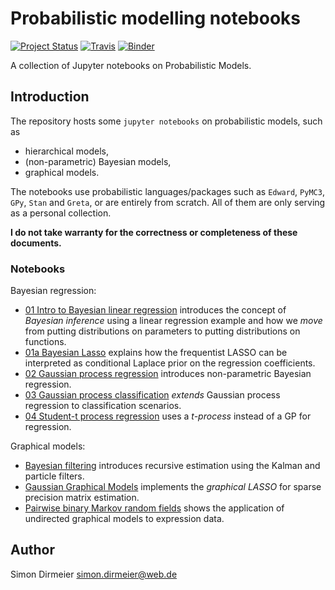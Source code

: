 
# Probabilistic modelling notebooks


[![Project Status](http://www.repostatus.org/badges/latest/wip.svg)](http://www.repostatus.org/#wip)
[![Travis](https://travis-ci.org/dirmeier/probabilistic-modelling-notebooks.svg?branch=master)](https://travis-ci.org/dirmeier/probabilistic-modelling-notebooks)
[![Binder](https://mybinder.org/badge.svg)](https://mybinder.org/v2/gh/dirmeier/probabilistic-modelling-notebooks/master)

A collection of Jupyter notebooks on Probabilistic Models.

## Introduction

The repository hosts some `jupyter notebooks` on probabilistic models, such as

* hierarchical models,
* (non-parametric) Bayesian models,
* graphical models.

The notebooks use probabilistic languages/packages such as `Edward`, `PyMC3`, `GPy`, `Stan` and `Greta`, or are entirely from scratch. All of them are only serving as a personal collection.

**I do not take warranty for the correctness or completeness of these documents.**

### Notebooks

Bayesian regression:

- [01 Intro to Bayesian linear regression](https://nbviewer.jupyter.org/github/dirmeier/probabilistic-modelling-notebooks/tree/master/01-bayesian_regression.ipynb) introduces the concept of *Bayesian inference* using a linear regression example and how we *move* from putting distributions on parameters to putting distributions on functions.
- [01a Bayesian Lasso](https://nbviewer.jupyter.org/github/dirmeier/probabilistic-modelling-notebooks/blob/master/01a-bayesian_lasso.ipynb) explains how the frequentist LASSO can be interpreted as conditional Laplace prior on the regression coefficients.
- [02 Gaussian process regression](https://nbviewer.jupyter.org/github/dirmeier/probabilistic-modelling-notebooks/blob/master/02-gaussian_process_regression.ipynb) introduces non-parametric Bayesian regression.
- [03 Gaussian process classification](https://nbviewer.jupyter.org/github/dirmeier/probabilistic-modelling-notebooks/blob/master/03-gaussian_process_classification.ipynb) *extends* Gaussian process regression to classification scenarios. 
- [04 Student-t process regression](https://nbviewer.jupyter.org/github/dirmeier/probabilistic-modelling-notebooks/blob/master/04-t_process_regression.ipynb) uses a *t-process* instead of a GP for regression.

Graphical models:

- [Bayesian filtering](https://github.com/dirmeier/probabilistic-modelling-notebooks/tree/master/bayesian-filtering) introduces recursive estimation using the Kalman and particle filters.
- [Gaussian Graphical Models](https://nbviewer.jupyter.org/github/dirmeier/probabilistic-modelling-notebooks/blob/master/gaussian_graphical_models.ipynb) implements the *graphical LASSO* for sparse precision matrix estimation.
- [Pairwise binary Markov random fields](https://github.com/dirmeier/probabilistic-modelling-notebooks/tree/develop/pb-mrf) shows the application of undirected graphical models to expression data.

## Author

Simon Dirmeier <a href="mailto:simon.dirmeier@web.de">simon.dirmeier@web.de</a>
